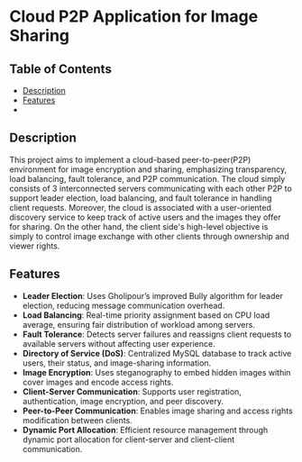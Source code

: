 # Cloud P2P Application for Image Sharing

## Table of Contents
- [Description](#Description)
- [Features](#Features)
- 

## Description
This project aims to implement a cloud-based peer-to-peer(P2P) environment for image encryption and sharing, emphasizing transparency, load balancing, fault tolerance, and P2P communication. The cloud simply consists of 3 interconnected servers communicating with each other P2P to support leader election, load balancing, and fault tolerance in handling client requests. Moreover, the cloud is associated with a user-oriented discovery service to keep track of active users and the images they offer for sharing. On the other hand, the client side's high-level objective is simply to control image exchange with other clients through ownership and viewer rights.

## Features
- **Leader Election**: Uses Gholipour’s improved Bully algorithm for leader election, reducing message communication overhead.
- **Load Balancing**: Real-time priority assignment based on CPU load average, ensuring fair distribution of workload among servers.
- **Fault Tolerance**: Detects server failures and reassigns client requests to available servers without affecting user experience.
- **Directory of Service (DoS)**: Centralized MySQL database to track active users, their status, and image-sharing information.
- **Image Encryption**: Uses steganography to embed hidden images within cover images and encode access rights.
- **Client-Server Communication**: Supports user registration, authentication, image encryption, and peer discovery.
- **Peer-to-Peer Communication**: Enables image sharing and access rights modification between clients.
- **Dynamic Port Allocation**: Efficient resource management through dynamic port allocation for client-server and client-client communication.

